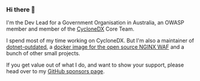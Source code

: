 ### Hi there 👋

I'm the Dev Lead for a Government Organisation in Australia, an OWASP member and member of the [CycloneDX](https://cyclonedx.org/) Core Team.

I spend most of my time working on CycloneDX. But I'm also a maintainer of [dotnet-outdated](https://github.com/dotnet-outdated/dotnet-outdated), a [docker image for the open source NGINX WAF](https://github.com/coderpatros/docker-nginx-waf) and a bunch of other small projects.

If you get value out of what I do, and want to show your support, please head over to my [GitHub sponsors page](https://github.com/sponsors/coderpatros).
